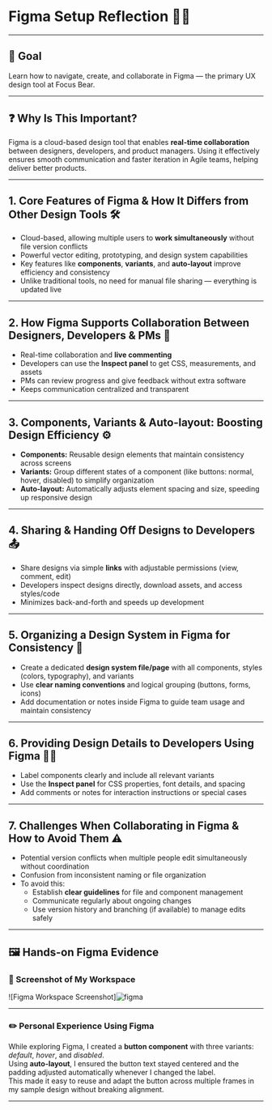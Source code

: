 # Figma Setup Reflection 🎨✨

---

## 🎯 Goal  
Learn how to navigate, create, and collaborate in Figma — the primary UX design tool at Focus Bear.

---

## ❓ Why Is This Important?  
Figma is a cloud-based design tool that enables **real-time collaboration** between designers, developers, and product managers. Using it effectively ensures smooth communication and faster iteration in Agile teams, helping deliver better products.

---

## 1. Core Features of Figma & How It Differs from Other Design Tools 🛠️

- Cloud-based, allowing multiple users to **work simultaneously** without file version conflicts  
- Powerful vector editing, prototyping, and design system capabilities  
- Key features like **components**, **variants**, and **auto-layout** improve efficiency and consistency  
- Unlike traditional tools, no need for manual file sharing — everything is updated live

---

## 2. How Figma Supports Collaboration Between Designers, Developers & PMs 🤝

- Real-time collaboration and **live commenting**  
- Developers can use the **Inspect panel** to get CSS, measurements, and assets  
- PMs can review progress and give feedback without extra software  
- Keeps communication centralized and transparent

---

## 3. Components, Variants & Auto-layout: Boosting Design Efficiency ⚙️

- **Components:** Reusable design elements that maintain consistency across screens  
- **Variants:** Group different states of a component (like buttons: normal, hover, disabled) to simplify organization  
- **Auto-layout:** Automatically adjusts element spacing and size, speeding up responsive design

---

## 4. Sharing & Handing Off Designs to Developers 📤

- Share designs via simple **links** with adjustable permissions (view, comment, edit)  
- Developers inspect designs directly, download assets, and access styles/code  
- Minimizes back-and-forth and speeds up development

---

## 5. Organizing a Design System in Figma for Consistency 📁

- Create a dedicated **design system file/page** with all components, styles (colors, typography), and variants  
- Use **clear naming conventions** and logical grouping (buttons, forms, icons)  
- Add documentation or notes inside Figma to guide team usage and maintain consistency

---

## 6. Providing Design Details to Developers Using Figma 🧑‍💻

- Label components clearly and include all relevant variants  
- Use the **Inspect panel** for CSS properties, font details, and spacing  
- Add comments or notes for interaction instructions or special cases

---

## 7. Challenges When Collaborating in Figma & How to Avoid Them ⚠️

- Potential version conflicts when multiple people edit simultaneously without coordination  
- Confusion from inconsistent naming or file organization  
- To avoid this:  
  - Establish **clear guidelines** for file and component management  
  - Communicate regularly about ongoing changes  
  - Use version history and branching (if available) to manage edits safely

---
## 🖼 Hands-on Figma Evidence

### 📸 Screenshot of My Workspace
![Figma Workspace Screenshot]![figma](https://github.com/user-attachments/assets/65f8d063-b403-49b3-ac19-b9c0ee7d0140)


---

### ✏️ Personal Experience Using Figma
While exploring Figma, I created a **button component** with three variants: *default*, *hover*, and *disabled*.  
Using **auto-layout**, I ensured the button text stayed centered and the padding adjusted automatically whenever I changed the label.  
This made it easy to reuse and adapt the button across multiple frames in my sample design without breaking alignment.

---

